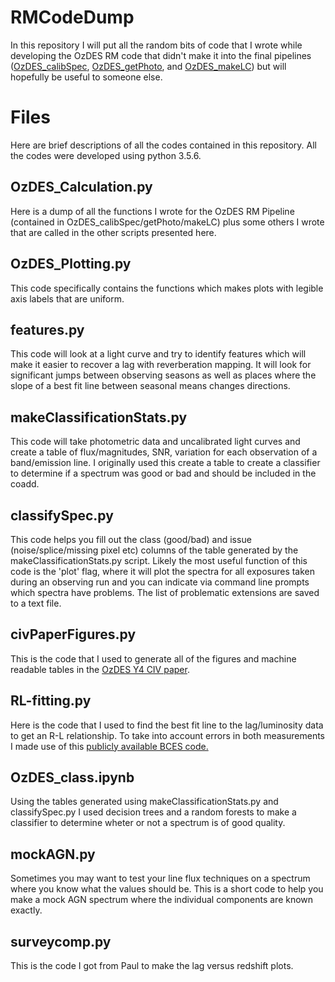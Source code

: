 # RMCodeDump
In this repository I will put all the random bits of code that I wrote
while developing the OzDES RM code that didn't make it into the final
pipelines ([OzDES_calibSpec](https://github.com/jhoormann/OzDES_calibSpec), [OzDES_getPhoto](https://github.com/jhoormann/OzDES_getPhoto), and [OzDES_makeLC](https://github.com/jhoormann/OzDES_makeLC)) but will hopefully be useful to someone else.

# Files
Here are brief descriptions of all the codes contained in this
repository.  All the codes were developed using python 3.5.6.

## OzDES_Calculation.py
Here is a dump of all the functions I wrote for the OzDES RM Pipeline
(contained in OzDES_calibSpec/getPhoto/makeLC) plus some others I wrote
that are called in the other scripts presented here.

## OzDES_Plotting.py
This code specifically contains the functions which makes plots with
legible axis labels that are uniform.

## features.py
This code will look at a light curve and try to identify features which
will make it easier to recover a lag with reverberation mapping.  It
will look for significant jumps between observing seasons as well as
places where the slope of a best fit line between seasonal means changes
directions.

## makeClassificationStats.py
This code will take photometric data and uncalibrated light curves and 
create a table of flux/magnitudes, SNR, variation for each observation
of a band/emission line.  I originally used this create a table to
create a classifier to determine if a spectrum was good or bad and 
should be included in the coadd.

## classifySpec.py
This code helps you fill out the class (good/bad) and issue 
(noise/splice/missing pixel etc) columns of the table generated by the
makeClassificationStats.py script.  Likely the most useful function of 
this code is the 'plot' flag, where it will plot the spectra for all
exposures taken during an observing run and you can indicate via 
command line prompts which spectra have problems.  The list of 
problematic extensions are saved to a text file.

## civPaperFigures.py
This is the code that I used to generate all of the figures and 
machine readable tables in the
[OzDES Y4 CIV paper](https://arxiv.org/abs/1902.04206).

## RL-fitting.py
Here is the code that I used to find the best fit line to the lag/luminosity 
data to get an R-L relationship.  To take into account errors in both 
measurements I made use of this 
[publicly available BCES code.](https://github.com/rsnemmen/BCES) 

## OzDES_class.ipynb
Using the tables generated using makeClassificationStats.py and classifySpec.py 
I used decision trees and a random forests to make a classifier to determine 
wheter or not a spectrum is of good quality.

## mockAGN.py
Sometimes you may want to test your line flux techniques on a spectrum 
where you know what the values should be.  This is a short code to help 
you make a mock AGN spectrum where the individual components are known 
exactly.

## surveycomp.py
This is the code I got from Paul to make the lag versus redshift plots.

